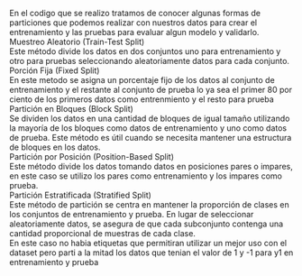 En el codigo que se realizo tratamos de conocer algunas formas de particiones que podemos realizar con nuestros datos para crear el entrenamiento y las pruebas para evaluar algun modelo y validarlo.<br>
Muestreo Aleatorio (Train-Test Split)<br>
Este método divide los datos en dos conjuntos uno para entrenamiento y otro para pruebas seleccionando aleatoriamente datos para cada conjunto.<br>
Porción Fija (Fixed Split)<br>
En este metodo se asigna un porcentaje fijo de los datos al conjunto de entrenamiento y el restante al conjunto de prueba lo ya sea el primer 80 por ciento de los primeros datos como entrenmiento y el resto para prueba<br>
Partición en Bloques (Block Split)<br>
Se dividen los datos en una cantidad de bloques de igual tamaño utilizando la mayoría de los bloques como datos de entrenamiento y uno como datos de prueba. Este método es útil cuando se necesita mantener una estructura de bloques en los datos.<br>
Partición por Posición (Position-Based Split)<br>
Este método divide los datos tomando datos en posiciones pares o impares, en este caso se utilizo los pares como entrenamiento y los impares como prueba.<br>
Partición Estratificada (Stratified Split)<br>
Este método de partición se centra en mantener la proporción de clases en los conjuntos de entrenamiento y prueba. En lugar de seleccionar aleatoriamente datos, se asegura de que cada subconjunto contenga una cantidad proporcional de muestras de cada clase.<br>
En este caso no habia etiquetas que permitiran utilizar un mejor uso con el dataset pero parti a la mitad los datos que tenian el valor de 1 y -1 para y1 en entrenamiento y prueba<br>
